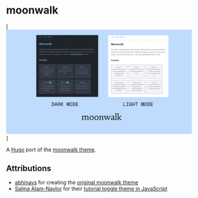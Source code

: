 # moonwalk

[![moonwalk screenshots (of both modes)](https://raw.githubusercontent.com/ArkhamCookie/moonwalk-hugo/refs/heads/main/docs/screenshots/moonwalk-overview.png)]

A [Hugo](https://gohugo.io) port of the [moonwalk theme](https://github.com/abhinavs/moonwalk).

## Attributions

- [abhinavs](https://github.com/abhinavs) for creating the [original moonwalk theme](https://github.com/abhinavs/moonwalk)
- [Salma Alam-Naylor](https://whitep4nth3r.com/) for their [tutorial toggle theme in JavaScript](https://whitep4nth3r.com/blog/best-light-dark-mode-theme-toggle-javascript/)
